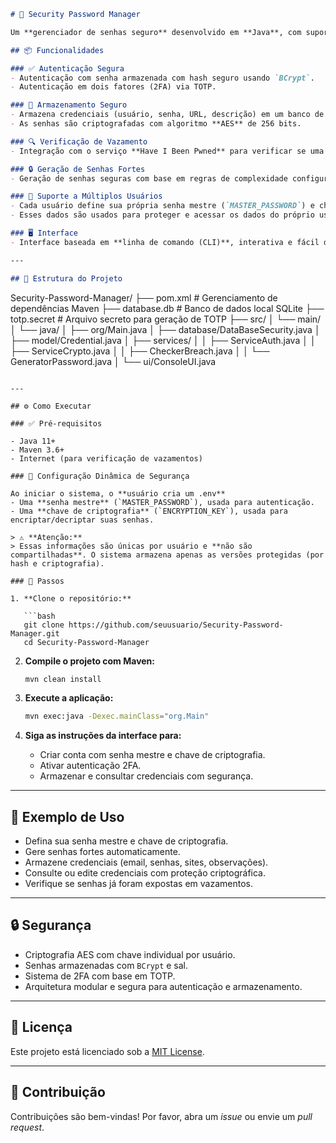 ```markdown
# 🔐 Security Password Manager

Um **gerenciador de senhas seguro** desenvolvido em **Java**, com suporte a múltiplos usuários, autenticação por senha (com `bcrypt`), autenticação em dois fatores (2FA), criptografia de senhas com AES, geração de senhas seguras e verificação de vazamentos de credenciais na web.

## 📦 Funcionalidades

### ✅ Autenticação Segura
- Autenticação com senha armazenada com hash seguro usando `BCrypt`.
- Autenticação em dois fatores (2FA) via TOTP.

### 🔐 Armazenamento Seguro
- Armazena credenciais (usuário, senha, URL, descrição) em um banco de dados local criptografado.
- As senhas são criptografadas com algoritmo **AES** de 256 bits.

### 🔍 Verificação de Vazamento
- Integração com o serviço **Have I Been Pwned** para verificar se uma senha foi comprometida.

### 🔒 Geração de Senhas Fortes
- Geração de senhas seguras com base em regras de complexidade configuráveis (comprimento, letras, números, símbolos).

### 👤 Suporte a Múltiplos Usuários
- Cada usuário define sua própria senha mestre (`MASTER_PASSWORD`) e chave de criptografia (`ENCRYPTION_KEY`).
- Esses dados são usados para proteger e acessar os dados do próprio usuário.

### 🖥️ Interface
- Interface baseada em **linha de comando (CLI)**, interativa e fácil de usar.

---

## 🧱 Estrutura do Projeto

```

Security-Password-Manager/
├── pom.xml                      # Gerenciamento de dependências Maven
├── database.db                  # Banco de dados local SQLite
├── totp.secret                  # Arquivo secreto para geração de TOTP
├── src/
│   └── main/
│       └── java/
│           ├── org/Main.java
│           ├── database/DataBaseSecurity.java
│           ├── model/Credential.java
│           ├── services/
│           │   ├── ServiceAuth.java
│           │   ├── ServiceCrypto.java
│           │   ├── CheckerBreach.java
│           │   └── GeneratorPassword.java
│           └── ui/ConsoleUI.java

````

---

## ⚙️ Como Executar

### ✅ Pré-requisitos

- Java 11+
- Maven 3.6+
- Internet (para verificação de vazamentos)

### 🔧 Configuração Dinâmica de Segurança

Ao iniciar o sistema, o **usuário cria um .env**
- Uma **senha mestre** (`MASTER_PASSWORD`), usada para autenticação.
- Uma **chave de criptografia** (`ENCRYPTION_KEY`), usada para encriptar/decriptar suas senhas.

> ⚠️ **Atenção:**  
> Essas informações são únicas por usuário e **não são compartilhadas**. O sistema armazena apenas as versões protegidas (por hash e criptografia).

### 🔧 Passos

1. **Clone o repositório:**

   ```bash
   git clone https://github.com/seuusuario/Security-Password-Manager.git
   cd Security-Password-Manager
````

2. **Compile o projeto com Maven:**

   ```bash
   mvn clean install
   ```

3. **Execute a aplicação:**

   ```bash
   mvn exec:java -Dexec.mainClass="org.Main"
   ```

4. **Siga as instruções da interface para:**

   * Criar conta com senha mestre e chave de criptografia.
   * Ativar autenticação 2FA.
   * Armazenar e consultar credenciais com segurança.

---

## 🧪 Exemplo de Uso

* Defina sua senha mestre e chave de criptografia.
* Gere senhas fortes automaticamente.
* Armazene credenciais (email, senhas, sites, observações).
* Consulte ou edite credenciais com proteção criptográfica.
* Verifique se senhas já foram expostas em vazamentos.

---

## 🔒 Segurança

* Criptografia AES com chave individual por usuário.
* Senhas armazenadas com `BCrypt` e sal.
* Sistema de 2FA com base em TOTP.
* Arquitetura modular e segura para autenticação e armazenamento.

---

## 📄 Licença

Este projeto está licenciado sob a [MIT License](LICENSE).

---

## 🤝 Contribuição

Contribuições são bem-vindas! Por favor, abra um *issue* ou envie um *pull request*.

```
